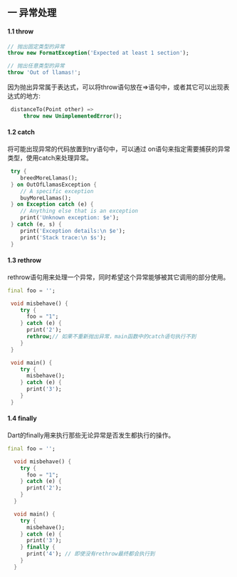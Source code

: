 ## 一 异常处理

#### 1.1 throw

```dart
// 抛出固定类型的异常
throw new FormatException('Expected at least 1 section');

// 抛出任意类型的异常
throw 'Out of llamas!';
```

因为抛出异常属于表达式，可以将throw语句放在=>语句中，或者其它可以出现表达式的地方:
```dart
 distanceTo(Point other) =>
     throw new UnimplementedError();
```

#### 1.2 catch

将可能出现异常的代码放置到try语句中，可以通过 on语句来指定需要捕获的异常类型，使用catch来处理异常。
```dart
 try {
    breedMoreLlamas();
 } on OutOfLlamasException {
    // A specific exception
    buyMoreLlamas();
 } on Exception catch (e) {
    // Anything else that is an exception
    print('Unknown exception: $e');
 } catch (e, s) {
    print('Exception details:\n $e');
    print('Stack trace:\n $s');
 }
```

#### 1.3 rethrow
rethrow语句用来处理一个异常，同时希望这个异常能够被其它调用的部分使用。
```dart
final foo = '';

 void misbehave() {
    try {
      foo = "1";
    } catch (e) {
      print('2');
      rethrow;// 如果不重新抛出异常，main函数中的catch语句执行不到
    }
 }

 void main() {
    try {
      misbehave();
    } catch (e) {
      print('3');
    }
 }

```

#### 1.4 finally
Dart的finally用来执行那些无论异常是否发生都执行的操作。
```dart
final foo = '';

  void misbehave() {
    try {
      foo = "1";
    } catch (e) {
      print('2');
    }
  }

  void main() {
    try {
      misbehave();
    } catch (e) {
      print('3');
    } finally {
      print('4'); // 即使没有rethrow最终都会执行到
    }
  }
```

